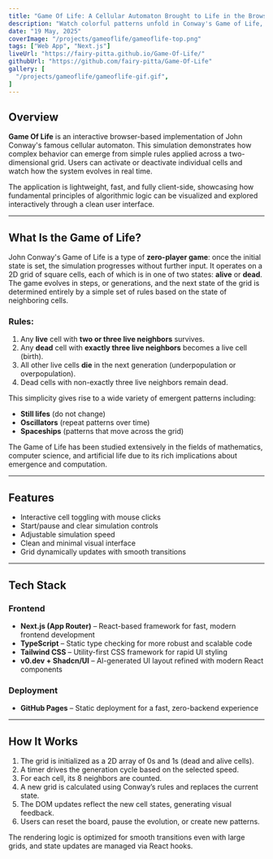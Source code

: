 ```yaml
---
title: "Game Of Life: A Cellular Automaton Brought to Life in the Browser"
description: "Watch colorful patterns unfold in Conway's Game of Life, an interactive simulation of cellular automata."
date: "19 May, 2025"
coverImage: "/projects/gameoflife/gameoflife-top.png"
tags: ["Web App", "Next.js"]
liveUrl: "https://fairy-pitta.github.io/Game-Of-Life/"
githubUrl: "https://github.com/fairy-pitta/Game-Of-Life"
gallery: [
  "/projects/gameoflife/gameoflife-gif.gif",
]
---
```


## Overview

**Game Of Life** is an interactive browser-based implementation of John Conway's famous cellular automaton. This simulation demonstrates how complex behavior can emerge from simple rules applied across a two-dimensional grid. Users can activate or deactivate individual cells and watch how the system evolves in real time.

The application is lightweight, fast, and fully client-side, showcasing how fundamental principles of algorithmic logic can be visualized and explored interactively through a clean user interface.

---

## What Is the Game of Life?

John Conway's Game of Life is a type of **zero-player game**: once the initial state is set, the simulation progresses without further input. It operates on a 2D grid of square cells, each of which is in one of two states: **alive** or **dead**. The game evolves in steps, or generations, and the next state of the grid is determined entirely by a simple set of rules based on the state of neighboring cells.

### Rules:

1. Any **live** cell with **two or three live neighbors** survives.
2. Any **dead** cell with **exactly three live neighbors** becomes a live cell (birth).
3. All other live cells **die** in the next generation (underpopulation or overpopulation).
4. Dead cells with non-exactly three live neighbors remain dead.

This simplicity gives rise to a wide variety of emergent patterns including:

* **Still lifes** (do not change)
* **Oscillators** (repeat patterns over time)
* **Spaceships** (patterns that move across the grid)

The Game of Life has been studied extensively in the fields of mathematics, computer science, and artificial life due to its rich implications about emergence and computation.

---

## Features

* Interactive cell toggling with mouse clicks
* Start/pause and clear simulation controls
* Adjustable simulation speed
* Clean and minimal visual interface
* Grid dynamically updates with smooth transitions

---

## Tech Stack

### Frontend

* **Next.js (App Router)** – React-based framework for fast, modern frontend development
* **TypeScript** – Static type checking for more robust and scalable code
* **Tailwind CSS** – Utility-first CSS framework for rapid UI styling
* **v0.dev + Shadcn/UI** – AI-generated UI layout refined with modern React components

### Deployment

* **GitHub Pages** – Static deployment for a fast, zero-backend experience

---

## How It Works

1. The grid is initialized as a 2D array of 0s and 1s (dead and alive cells).
2. A timer drives the generation cycle based on the selected speed.
3. For each cell, its 8 neighbors are counted.
4. A new grid is calculated using Conway’s rules and replaces the current state.
5. The DOM updates reflect the new cell states, generating visual feedback.
6. Users can reset the board, pause the evolution, or create new patterns.

The rendering logic is optimized for smooth transitions even with large grids, and state updates are managed via React hooks.

